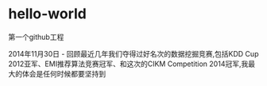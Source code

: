 # hello-world
第一个github工程

2014年11月30日 - 回顾最近几年我们夺得过好名次的数据挖掘竞赛,包括KDD Cup 2012亚军、EMI推荐算法竞赛冠军、和这次的CIKM Competition 2014冠军,我最大的体会是任何时候都要坚持到
